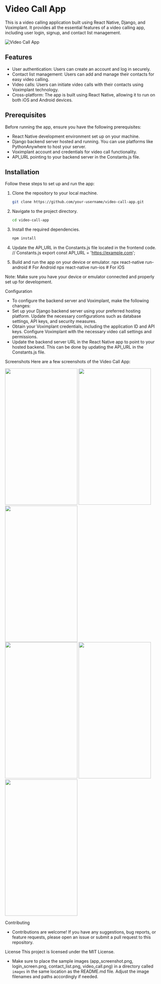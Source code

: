 # Video Call App

This is a video calling application built using React Native, Django, and Voximplant. It provides all the essential features of a video calling app, including user login, signup, and contact list management.

![Video Call App](/images/app_screenshot.png)

## Features

- User authentication: Users can create an account and log in securely.
- Contact list management: Users can add and manage their contacts for easy video calling.
- Video calls: Users can initiate video calls with their contacts using Voximplant technology.
- Cross-platform: The app is built using React Native, allowing it to run on both iOS and Android devices.

## Prerequisites

Before running the app, ensure you have the following prerequisites:

- React Native development environment set up on your machine.
- Django backend server hosted and running. You can use platforms like PythonAnywhere to host your server.
- Voximplant account and credentials for video call functionality.
- API_URL pointing to your backend server in the Constants.js file.

## Installation

Follow these steps to set up and run the app:

1. Clone the repository to your local machine.
    ```bash
    git clone https://github.com/your-username/video-call-app.git

2. Navigate to the project directory.
    ```bash
    cd video-call-app

3. Install the required dependencies.
    ```bash
    npm install

4. Update the API_URL in the Constants.js file located in the frontend code.
    // Constants.js
    export const API_URL = 'https://example.com';

5. Build and run the app on your device or emulator.
    npx react-native run-android # For Android
    npx react-native run-ios # For iOS

Note: Make sure you have your device or emulator connected and properly set up for development.

Configuration
- To configure the backend server and Voximplant, make the following changes:
- Set up your Django backend server using your preferred hosting platform. Update the necessary configurations such as database settings, API keys, and security measures.
- Obtain your Voximplant credentials, including the application ID and API keys. Configure Voximplant with the necessary video call settings and permissions.
- Update the backend server URL in the React Native app to point to your hosted backend. This can be done by updating the API_URL in the Constants.js file.

Screenshots
Here are a few screenshots of the Video Call App:

<div style="display:'flex'; justify-content: 'space-between';">
  <img src="pandacall-frontend/assets/image-1.png" width="240" height="450">
  <img src="pandacall-frontend/assets/image-2.png" width="240" height="450">
  <img src="pandacall-frontend/assets/image-3.png" width="240" height="450">
 </div>

<div style="display:'flex'; justify-content: 'space-between';">
  <img src="pandacall-frontend/assets/image-4.png" width="240" height="450">
  <img src="pandacall-frontend/assets/image-5.png" width="240" height="450">
  <img src="pandacall-frontend/assets/image-6.png" width="240" height="450">
</div>

Contributing
- Contributions are welcome! If you have any suggestions, bug reports, or feature requests, please open an issue or submit a pull request to this repository.

License
This project is licensed under the MIT License.

- Make sure to place the sample images (app_screenshot.png, login_screen.png, contact_list.png, video_call.png) in a directory called `images` in the same location as the README.md file. Adjust the image filenames and paths accordingly if needed.

